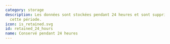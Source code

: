 ```yaml
---
category: storage
description: Les données sont stockées pendant 24 heures et sont supprimées aprés
  cette période.
icon: is_retained.svg
id: retained_24_hours
name: Conservé pendant 24 heures
---
```

